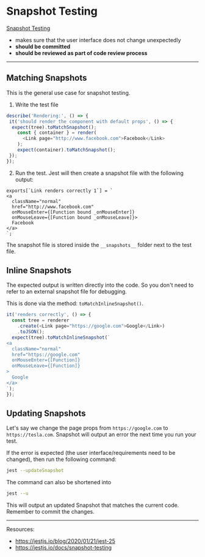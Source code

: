 # Snapshot Testing

[Snapshot Testing](https://jestjs.io/docs/snapshot-testing)
- makes sure that the user interface does not change unexpectedly
- **should be committed**
- **should be reviewed as part of code review process**

---

## Matching Snapshots

This is the general use case for snapshot testing.

1. Write the test file

```javascript
describe('Rendering:', () => {
 it('should render the component with default props', () => {
  expect(tree).toMatchSnapshot();
    const { container } = render(
      <Link page="http://www.facebook.com">Facebook</Link>
    );
    expect(container).toMatchSnapshot();
 });
});
```

2. Run the test. Jest will then create a snapshot file with the following output:

```snap
exports[`Link renders correctly 1`] = `
<a
  className="normal"
  href="http://www.facebook.com"
  onMouseEnter={[Function bound _onMouseEnter]}
  onMouseLeave={[Function bound _onMouseLeave]}>
  Facebook
</a>
`;
```

The snapshot file is stored inside the `__snapshots__` folder next to the test file.

## Inline Snapshots

The expected output is written directly into the code. So you don't need to refer to an external snapshot file for debugging.

This is done via the method: `toMatchInlineSnapshot()`.

```javascript
it('renders correctly', () => {
  const tree = renderer
    .create(<Link page="https://google.com">Google</Link>)
    .toJSON();
  expect(tree).toMatchInlineSnapshot(`
<a
  className="normal"
  href="https://google.com"
  onMouseEnter={[Function]}
  onMouseLeave={[Function]}
>
  Google
</a>
`);
});
```

## Updating Snapshots

Let's say we change the page props from `https://google.com` to `https://tesla.com`. Snapshot will output an error the next time you run your test.

If the error is expected (the user interface/requirements need to be changed), then run the following command:

```bash
jest --updateSnapshot
```

The command can also be shortened into

```bash
jest --u
```

This will output an updated Snapshot that matches the current code. Remember to commit the changes.

---

Resources:

- https://jestjs.io/blog/2020/01/21/jest-25
- https://jestjs.io/docs/snapshot-testing
